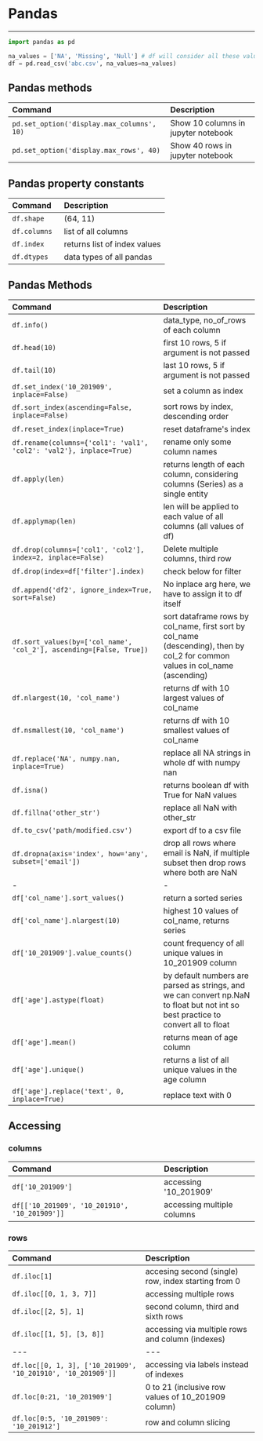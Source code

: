 # Pandas

---

```py
import pandas as pd

na_values = ['NA', 'Missing', 'Null'] # df will consider all these values as NaN
df = pd.read_csv('abc.csv', na_values=na_values)
```

## Pandas methods

| **Command**                                | **Description**                     |
| :----------------------------------------- | :---------------------------------- |
| `pd.set_option('display.max_columns', 10)` | Show 10 columns in jupyter notebook |
| `pd.set_option('display.max_rows', 40)`    | Show 40 rows in jupyter notebook    |

## Pandas property constants

| **Command**   | **Description**              |
| :------------ | :--------------------------- |
| `df.shape `   | (64, 11)                     |
| `df.columns ` | list of all columns          |
| `df.index `   | returns list of index values |
| `df.dtypes `  | data types of all pandas     |

## Pandas Methods

| **Command**                                                          | **Description**                                                                                                                   |
| :------------------------------------------------------------------- | :-------------------------------------------------------------------------------------------------------------------------------- |
| `df.info() `                                                         | data_type, no_of_rows of each column                                                                                              |
| `df.head(10) `                                                       | first 10 rows, 5 if argument is not passed                                                                                        |
| `df.tail(10) `                                                       | last 10 rows, 5 if argument is not passed                                                                                         |
| `df.set_index('10_201909', inplace=False) `                          | set a column as index                                                                                                             |
| `df.sort_index(ascending=False, inplace=False) `                     | sort rows by index, descending order                                                                                              |
| `df.reset_index(inplace=True) `                                      | reset dataframe's index                                                                                                           |
| `df.rename(columns={'col1': 'val1', 'col2': 'val2'}, inplace=True) ` | rename only some column names                                                                                                     |
| `df.apply(len) `                                                     | returns length of each column, considering columns (Series) as a single entity                                                    |
| `df.applymap(len) `                                                  | len will be applied to each value of all columns (all values of df)                                                               |
| `df.drop(columns=['col1', 'col2'], index=2, inplace=False) `         | Delete multiple columns, third row                                                                                                |
| `df.drop(index=df['filter'].index) `                                 | check below for filter                                                                                                            |
| `df.append('df2', ignore_index=True, sort=False) `                   | No inplace arg here, we have to assign it to df itself                                                                            |
| `df.sort_values(by=['col_name', 'col_2'], ascending=[False, True]) ` | sort dataframe rows by col_name, first sort by col_name (descending), then by col_2 for common values in col_name (ascending)     |
| `df.nlargest(10, 'col_name') `                                       | returns df with 10 largest values of col_name                                                                                     |
| `df.nsmallest(10, 'col_name') `                                      | returns df with 10 smallest values of col_name                                                                                    |
| `df.replace('NA', numpy.nan, inplace=True) `                         | replace all NA strings in whole df with numpy nan                                                                                 |
| `df.isna() `                                                         | returns boolean df with True for NaN values                                                                                       |
| `df.fillna('other_str') `                                            | replace all NaN with other_str                                                                                                    |
| `df.to_csv('path/modified.csv') `                                    | export df to a csv file                                                                                                           |
| `df.dropna(axis='index', how='any', subset=['email'])`               | drop all rows where email is NaN, if multiple subset then drop rows where both are NaN                                            |
| -                                                                    | -                                                                                                                                 |
| `df['col_name'].sort_values() `                                      | return a sorted series                                                                                                            |
| `df['col_name'].nlargest(10) `                                       | highest 10 values of col_name, returns series                                                                                     |
| `df['10_201909'].value_counts() `                                    | count frequency of all unique values in 10_201909 column                                                                          |
| `df['age'].astype(float) `                                           | by default numbers are parsed as strings, and we can convert np.NaN to float but not int so best practice to convert all to float |
| `df['age'].mean() `                                                  | returns mean of age column                                                                                                        |
| `df['age'].unique() `                                                | returns a list of all unique values in the age column                                                                             |
| `df['age'].replace('text', 0, inplace=True) `                        | replace text with 0                                                                                                               |

## Accessing 

### columns

| **Command**                                    | **Description**            |
| :--------------------------------------------- | :------------------------- |
| `df['10_201909'] `                             | accessing '10_201909'      |
| `df[['10_201909', '10_201910', '10_201909']] ` | accessing multiple columns |

### rows

| **Command**                                                  | **Description**                                     |
| :----------------------------------------------------------- | :-------------------------------------------------- |
| `df.iloc[1]`                                                 | accesing second (single) row, index starting from 0 |
| `df.iloc[[0, 1, 3, 7]]`                                      | accessing multiple rows                             |
| `df.iloc[[2, 5], 1]`                                         | second column, third and sixth rows                 |
| `df.iloc[[1, 5], [3, 8]]`                                    | accessing via multiple rows and column (indexes)    |
| ---                                                          | ---                                                 |
| `df.loc[[0, 1, 3], ['10_201909', '10_201910', '10_201909']]` | accessing via labels instead of indexes             |
| `df.loc[0:21, '10_201909']`                                  | 0 to 21 (inclusive row values of 10_201909 column)  |
| `df.loc[0:5, '10_201909': '10_201912']`                      | row and column slicing                              |

